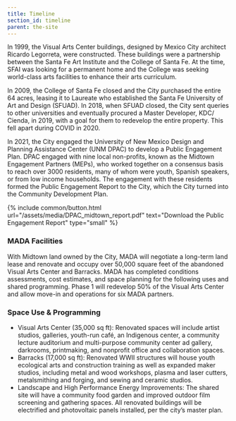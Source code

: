 ```yaml
---
title: Timeline
section_id: timeline
parent: the-site
---
```


In 1999, the Visual Arts Center buildings, designed by Mexico City architect Ricardo Legorreta, were constructed. These buildings were a partnership between the Santa Fe Art Institute and the College of Santa Fe. At the time, SFAI was looking for a permanent home and the College was seeking world-class arts facilities to enhance their arts curriculum.

In 2009, the College of Santa Fe closed and the City purchased the entire 64 acres, leasing it to Laureate who established the Santa Fe University of Art and Design (SFUAD). In 2018, when SFUAD closed, the City sent queries to other universities and eventually procured a Master Developer, KDC/ Cienda, in 2019, with a goal for them to redevelop the entire property. This fell apart during COVID in 2020.

In 2021, the City engaged the University of New Mexico Design and Planning Assistance Center (UNM DPAC) to develop a Public Engagement Plan. DPAC engaged with nine local non-profits, known as the Midtown Engagement Partners (MEPs), who worked together on a consensus basis to reach over 3000 residents, many of whom were youth, Spanish speakers, or from low income households. The engagement with these residents formed the Public Engagement Report to the City, which the City turned into the Community Development Plan.

{% include common/button.html url="/assets/media/DPAC_midtown_report.pdf" text="Download the Public Engagement Report" type="small" %}

### MADA Facilities

With Midtown land owned by the City, MADA will negotiate a long-term land lease and renovate and occupy over 50,000 square feet of the abandoned Visual Arts Center and Barracks. MADA has completed conditions assessments, cost estimates, and space planning for the following uses and shared programming. Phase 1 will redevelop 50% of the Visual Arts Center and allow move-in and operations for six MADA partners.

### Space Use & Programming

- Visual Arts Center (35,000 sq ft): Renovated spaces will include artist studios, galleries, youth-run café, an Indigenous center, a community lecture auditorium and multi-purpose community center ad gallery, darkrooms, printmaking, and nonprofit office and collaboration spaces.
- Barracks (17,000 sq ft): Renovated WWII structures will house youth ecological arts and construction training as well as expanded maker studios, including metal and wood workshops, plasma and laser cutters, metalsmithing and forging, and sewing and ceramic studios.
- Landscape and High Performance Energy Improvements: The shared site will have a community food garden and improved outdoor film screening and gathering spaces. All renovated buildings will be electrified and photovoltaic panels installed, per the city’s master plan.

